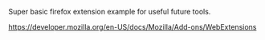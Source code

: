 Super basic firefox extension example for useful future tools.

https://developer.mozilla.org/en-US/docs/Mozilla/Add-ons/WebExtensions